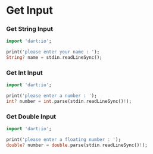 # Get Input

### Get String Input
```dart
import 'dart:io';

print('please enter your name : ');
String? name = stdin.readLineSync();
```

### Get Int Input
```dart
import 'dart:io';

print('please enter a number : ');
int? number = int.parse(stdin.readLineSync()!);
```

### Get Double Input
```dart
import 'dart:io';

print('please enter a floating number : ');
double? number = double.parse(stdin.readLineSync()!);
```